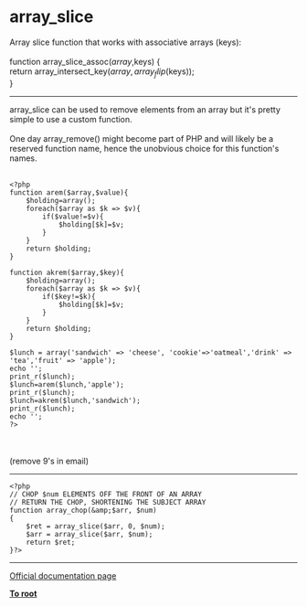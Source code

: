 # array_slice



Array slice function that works with associative arrays (keys):<br><br>function array_slice_assoc($array,$keys) {<br>    return array_intersect_key($array,array_flip($keys));<br>}  

---

array_slice can be used to remove elements from an array but it&apos;s pretty simple to use a custom function.<br><br>One day array_remove() might become part of PHP and will likely be a reserved function name, hence the unobvious choice for this function&apos;s names.<br><br>

```
<?php
function arem($array,$value){
    $holding=array();
    foreach($array as $k => $v){
        if($value!=$v){
            $holding[$k]=$v;
        }
    }    
    return $holding;
}

function akrem($array,$key){
    $holding=array();
    foreach($array as $k => $v){
        if($key!=$k){
            $holding[$k]=$v;
        }
    }    
    return $holding;
}

$lunch = array('sandwich' => 'cheese', 'cookie'=>'oatmeal','drink' => 'tea','fruit' => 'apple');
echo '';
print_r($lunch);
$lunch=arem($lunch,'apple');
print_r($lunch);
$lunch=akrem($lunch,'sandwich');
print_r($lunch);
echo '';
?>
```
<br><br>(remove 9&apos;s in email)  

---



```
<?php
// CHOP $num ELEMENTS OFF THE FRONT OF AN ARRAY
// RETURN THE CHOP, SHORTENING THE SUBJECT ARRAY
function array_chop(&amp;$arr, $num)
{
    $ret = array_slice($arr, 0, $num);
    $arr = array_slice($arr, $num);
    return $ret;
}?>
```
  

---

[Official documentation page](https://www.php.net/manual/en/function.array-slice.php)

**[To root](/README.md)**